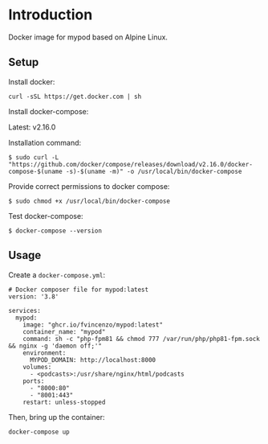 # Introduction

Docker image for mypod based on Alpine Linux.  

## Setup

Install docker:
```
curl -sSL https://get.docker.com | sh
```

Install docker-compose:

Latest: v2.16.0

Installation command:
```
$ sudo curl -L "https://github.com/docker/compose/releases/download/v2.16.0/docker-compose-$(uname -s)-$(uname -m)" -o /usr/local/bin/docker-compose
```

Provide correct permissions to docker compose:
```
$ sudo chmod +x /usr/local/bin/docker-compose
```

Test docker-compose:
```
$ docker-compose --version
```

## Usage

Create a `docker-compose.yml`:

```
# Docker composer file for mypod:latest
version: '3.8'

services:
  mypod:
    image: "ghcr.io/fvincenzo/mypod:latest"
    container_name: "mypod"
    command: sh -c "php-fpm81 && chmod 777 /var/run/php/php81-fpm.sock && nginx -g 'daemon off;'"
    environment:
      MYPOD_DOMAIN: http://localhost:8000
    volumes:
      - <podcasts>:/usr/share/nginx/html/podcasts
    ports:
      - "8000:80"
      - "8001:443"
    restart: unless-stopped
```

Then, bring up the container:
```
docker-compose up
```